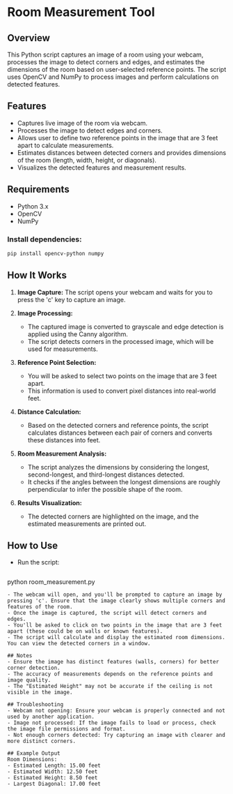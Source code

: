 # Room Measurement Tool

## Overview
This Python script captures an image of a room using your webcam, processes the image to detect corners and edges, and estimates the dimensions of the room based on user-selected reference points. The script uses OpenCV and NumPy to process images and perform calculations on detected features.

## Features
- Captures live image of the room via webcam.
- Processes the image to detect edges and corners.
- Allows user to define two reference points in the image that are 3 feet apart to calculate measurements.
- Estimates distances between detected corners and provides dimensions of the room (length, width, height, or diagonals).
- Visualizes the detected features and measurement results.

## Requirements
* Python 3.x
* OpenCV
* NumPy
  
### Install dependencies:
```bash
pip install opencv-python numpy
```

## How It Works

1. **Image Capture:** The script opens your webcam and waits for you to press the 'c' key to capture an image.

2. **Image Processing:**
   - The captured image is converted to grayscale and edge detection is applied using the Canny algorithm.
   - The script detects corners in the processed image, which will be used for measurements.

3. **Reference Point Selection:**
   - You will be asked to select two points on the image that are 3 feet apart.
   - This information is used to convert pixel distances into real-world feet.

4. **Distance Calculation:**
   - Based on the detected corners and reference points, the script calculates distances between each pair of corners and converts these distances into feet.

5. **Room Measurement Analysis:**
   - The script analyzes the dimensions by considering the longest, second-longest, and third-longest distances detected.
   - It checks if the angles between the longest dimensions are roughly perpendicular to infer the possible shape of the room.

6. **Results Visualization:**
   - The detected corners are highlighted on the image, and the estimated measurements are printed out.

## How to Use
- Run the script:
  ```bash
python room_measurement.py
  ```
- The webcam will open, and you'll be prompted to capture an image by pressing 'c'. Ensure that the image clearly shows multiple corners and features of the room.
- Once the image is captured, the script will detect corners and edges.
- You'll be asked to click on two points in the image that are 3 feet apart (these could be on walls or known features).
- The script will calculate and display the estimated room dimensions. You can view the detected corners in a window.

## Notes
- Ensure the image has distinct features (walls, corners) for better corner detection.
- The accuracy of measurements depends on the reference points and image quality.
- The "Estimated Height" may not be accurate if the ceiling is not visible in the image.

## Troubleshooting
- Webcam not opening: Ensure your webcam is properly connected and not used by another application.
- Image not processed: If the image fails to load or process, check the image file permissions and format.
- Not enough corners detected: Try capturing an image with clearer and more distinct corners.

## Example Output
Room Dimensions:
- Estimated Length: 15.00 feet
- Estimated Width: 12.50 feet
- Estimated Height: 8.50 feet
- Largest Diagonal: 17.00 feet


